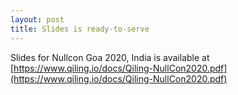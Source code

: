 ```yaml
---
layout: post
title: Slides is ready-to-serve
---
```


Slides for Nullcon Goa 2020, India is available at [https://www.qiling.io/docs/Qiling-NullCon2020.pdf](https://www.qiling.io/docs/Qiling-NullCon2020.pdf)
